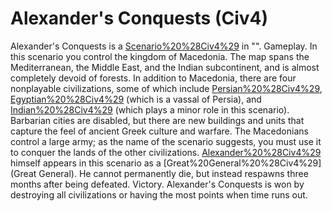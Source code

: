 # Alexander's Conquests (Civ4)

Alexander's Conquests is a [Scenario%20%28Civ4%29](scenario) in "".
Gameplay.
In this scenario you control the kingdom of Macedonia. The map spans the Mediterranean, the Middle East, and the Indian subcontinent, and is almost completely devoid of forests. In addition to Macedonia, there are four nonplayable civilizations, some of which include [Persian%20%28Civ4%29](Persia), [Egyptian%20%28Civ4%29](Egypt) (which is a vassal of Persia), and [Indian%20%28Civ4%29](India) (which plays a minor role in this scenario). Barbarian cities are disabled, but there are new buildings and units that capture the feel of ancient Greek culture and warfare.
The Macedonians control a large army; as the name of the scenario suggests, you must use it to conquer the lands of the other civilizations. [Alexander%20%28Civ4%29](Alexander) himself appears in this scenario as a [Great%20General%20%28Civ4%29](Great General). He cannot permanently die, but instead respawns three months after being defeated.
Victory.
Alexander's Conquests is won by destroying all civilizations or having the most points when time runs out.